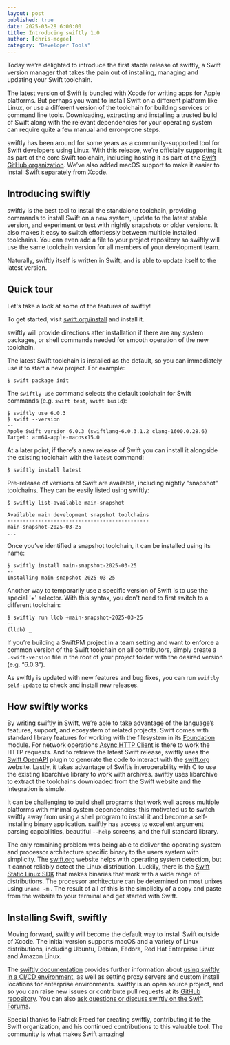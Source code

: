 ```yaml
---
layout: post
published: true
date: 2025-03-28 6:00:00
title: Introducing swiftly 1.0
author: [chris-mcgee]
category: "Developer Tools"
---
```


Today we’re delighted to introduce the first stable release of swiftly, a Swift version manager that takes the pain out of installing, managing and updating your Swift toolchain.

The latest version of Swift is bundled with Xcode for writing apps for Apple platforms. But perhaps you want to install Swift on a different platform like Linux, or use a different version of the toolchain for building services or command line tools. Downloading, extracting and installing a trusted build of Swift along with the relevant dependencies for your operating system can require quite a few manual and error-prone steps.

swiftly has been around for some years as a community-supported tool for Swift developers using Linux. With this release, we’re officially supporting it as part of the core Swift toolchain, including hosting it as part of the [Swift GitHub organization](https://github.com/swiftlang). We’ve also added macOS support to make it easier to install Swift separately from Xcode.

## Introducing swiftly

swiftly is the best tool to install the standalone toolchain, providing commands to install Swift on a new system, update to the latest stable version, and experiment or test with nightly snapshots or older versions. It also makes it easy to switch effortlessly between multiple installed toolchains. You can even add a file to your project repository so swiftly will use the same toolchain version for all members of your development team.

Naturally, swiftly itself is written in Swift, and is able to update itself to the latest version.

## Quick tour

Let's take a look at some of the features of swiftly!

To get started, visit [swift.org/install](/install) and install it.

swiftly will provide directions after installation if there are any system packages, or shell commands needed for smooth operation of the new toolchain.

The latest Swift toolchain is installed as the default, so you can immediately use it to start a new project. For example:

```
$ swift package init
```

The `swiftly use` command selects the default toolchain for Swift commands (e.g. `swift test`, `swift build`):

```
$ swiftly use 6.0.3
$ swift --version
--
Apple Swift version 6.0.3 (swiftlang-6.0.3.1.2 clang-1600.0.28.6)
Target: arm64-apple-macosx15.0
```

At a later point, if there’s a new release of Swift you can install it alongside the existing toolchain with the `latest` command:

```
$ swiftly install latest
```

Pre-release of versions of Swift are available, including nightly "snapshot" toolchains. They can be easily listed using swiftly:

```
$ swiftly list-available main-snapshot
--
Available main development snapshot toolchains
----------------------------------------------
main-snapshot-2025-03-25
...
```

Once you’ve identified a snapshot toolchain, it can be installed using its name:

```
$ swiftly install main-snapshot-2025-03-25
--
Installing main-snapshot-2025-03-25
```

Another way to temporarily use a specific version of Swift is to use the special '+' selector. With this syntax, you don't need to first switch to a different toolchain:

```
$ swiftly run lldb +main-snapshot-2025-03-25
--
(lldb) _
```

If you’re building a SwiftPM project in a team setting and want to enforce a common version of the Swift toolchain on all contributors, simply create a `.swift-version` file in the root of your project folder with the desired version (e.g. “6.0.3”).

As swiftly is updated with new features and bug fixes, you can run `swiftly self-update` to check and install new releases.

## How swiftly works

By writing swiftly in Swift, we’re able to take advantage of the language’s features, support, and ecosystem of related projects. Swift comes with standard library features for working with the filesystem in its [Foundation](https://developer.apple.com/documentation/foundation/) module. For network operations [Async HTTP Client](https://github.com/swift-server/async-http-client) is there to work the HTTP requests. And to retrieve the latest Swift release, swiftly uses the [Swift OpenAPI](https://github.com/apple/swift-openapi-generator) plugin to generate the code to interact with the [swift.org](http://swift.org/)  website. Lastly, it takes advantage of Swift’s interoperability with C to use the existing libarchive library to work with archives. swiftly uses libarchive to extract the toolchains downloaded from the Swift website and the integration is simple.

It can be challenging to build shell programs that work well across multiple platforms with minimal system dependencies; this motivated us to switch swiftly away from using a shell program to install it and become a self-installing binary application. swiftly has access to excellent argument parsing capabilities, beautiful `--help` screens, and the full standard library.

The only remaining problem was being able to deliver the operating system and processor architecture specific binary to the users system with simplicity. The [swift.org](http://swift.org/) website helps with operating system detection, but it cannot reliably detect the Linux distribution. Luckily, there is the [Swift Static Linux SDK](https://www.swift.org/documentation/articles/static-linux-getting-started.html) that makes binaries that work with a wide range of distributions. The processor architecture can be determined on most unixes using `uname -m` . The result of all of this is the simplicity of a copy and paste from the website to your terminal and get started with Swift.

## Installing Swift, swiftly

Moving forward, swiftly will become the default way to install Swift outside of Xcode. The initial version supports macOS and a variety of Linux distributions, including Ubuntu, Debian, Fedora, Red Hat Enterprise Linux and Amazon Linux.

The [swiftly documentation](/swiftly/documentation/swiftlydocs/) provides further information about [using swiftly in a CI/CD environment](/swiftly/documentation/swiftly/automated-install), as well as setting proxy servers and custom install locations for enterprise environments. swiftly is an open source project, and so you can raise new issues or contribute pull requests at its [GitHub repository](https://github.com/swiftlang/swiftly). You can also [ask questions or discuss swiftly on the Swift Forums](https://forums.swift.org/tag/swiftly).

Special thanks to Patrick Freed for creating swiftly, contributing it to the Swift organization, and his continued contributions to this valuable tool. The community is what makes Swift amazing!

